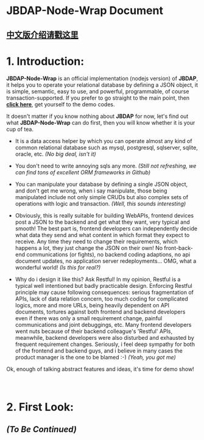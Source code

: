 # JBDAP-Node-Wrap Document

## **[中文版介绍请戳这里](./README-CN.MD)**

# 1. Introduction: 

**JBDAP-Node-Wrap** is an official implementation (nodejs version) of **JBDAP**, it helps you to operate your relational database by defining a JSON object, it is simple, semantic, easy to use, and powerful, programmable, of course transaction-supported. If you prefer to go straight to the main point, then **[click here](#first)**, get yourself to the demo codes.

It doesn't matter if you know nothing about **JBDAP** for now, let's find out what **JBDAP-Node-Wrap** can do first, then you will know whether it is your cup of tea.

- It is a data access helper by which you can operate almost any kind of common relational database such as mysql, postgresql, sqlserver, sqlite, oracle, etc. *(No big deal, isn't it)*

- You don't need to write annoying sqls any more. *(Still not refreshing, we can find tons of excellent ORM frameworks in Github)*

- You can manipulate your database by defining a single JSON object, and don't get me wrong, when i say manipulate, those being manipulated include not only simple CRUDs but also complex sets of operations with logic and transaction. *(Well, this sounds interesting)*

- Obviously, this is really suitable for building WebAPIs, frontend devices post a JSON to the backend and get what they want, very typical and smooth! The best part is, frontend developers can independently decide what data they send and what content in which format they expect to receive. Any time they need to change their requirements, which happens a lot, they just change the JSON on their own! No front-back-end communications (or fights), no backend coding adaptions, no api document updates, no application server redeployments... OMG, what a wonderful world! *(Is this for real?)*

- Why do i design it like this? Ask Restful! In my opinion, Restful is a typical well intentioned but badly practicable design. Enforcing Restful principle may cause following consequences: serious fragmentation of APIs, lack of data relation concern, too much coding for complicated logics, more and more URLs, being heavily dependent on API documents, tortures against both frontend and backend developers even if there was only a small requirement change, painful communications and joint debuggings, etc. Many frontend developers went nuts because of their backend colleague's 'Restful' APIs, meanwhile, backend developers were also disturbed and exhausted by frequent requirement changes. Seriously, i feel deep sympathy for both of the frontend and backend guys, and i believe in many cases the product manager is the one to be blamed :-) *(Yeah, you got me)*

Ok, enough of talking abstract features and ideas, it's time for demo show!


<div style="width:100%;height:20px;border:none;"></div>
<div id="first" style="width:100%;height:1px;border:none;"></div>

# 2. First Look:

## *(To Be Continued)*